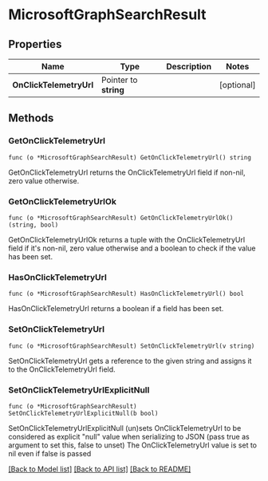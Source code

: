 # MicrosoftGraphSearchResult

## Properties

Name | Type | Description | Notes
------------ | ------------- | ------------- | -------------
**OnClickTelemetryUrl** | Pointer to **string** |  | [optional] 

## Methods

### GetOnClickTelemetryUrl

`func (o *MicrosoftGraphSearchResult) GetOnClickTelemetryUrl() string`

GetOnClickTelemetryUrl returns the OnClickTelemetryUrl field if non-nil, zero value otherwise.

### GetOnClickTelemetryUrlOk

`func (o *MicrosoftGraphSearchResult) GetOnClickTelemetryUrlOk() (string, bool)`

GetOnClickTelemetryUrlOk returns a tuple with the OnClickTelemetryUrl field if it's non-nil, zero value otherwise
and a boolean to check if the value has been set.

### HasOnClickTelemetryUrl

`func (o *MicrosoftGraphSearchResult) HasOnClickTelemetryUrl() bool`

HasOnClickTelemetryUrl returns a boolean if a field has been set.

### SetOnClickTelemetryUrl

`func (o *MicrosoftGraphSearchResult) SetOnClickTelemetryUrl(v string)`

SetOnClickTelemetryUrl gets a reference to the given string and assigns it to the OnClickTelemetryUrl field.

### SetOnClickTelemetryUrlExplicitNull

`func (o *MicrosoftGraphSearchResult) SetOnClickTelemetryUrlExplicitNull(b bool)`

SetOnClickTelemetryUrlExplicitNull (un)sets OnClickTelemetryUrl to be considered as explicit "null" value
when serializing to JSON (pass true as argument to set this, false to unset)
The OnClickTelemetryUrl value is set to nil even if false is passed

[[Back to Model list]](../README.md#documentation-for-models) [[Back to API list]](../README.md#documentation-for-api-endpoints) [[Back to README]](../README.md)


